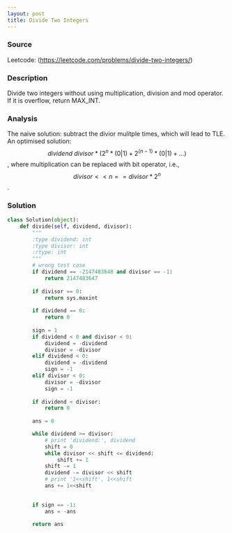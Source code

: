 ```yaml
---
layout: post
title: Divide Two Integers
---
```


### Source
Leetcode: (https://leetcode.com/problems/divide-two-integers/)

### Description
Divide two integers without using multiplication, division and mod operator.  
If it is overflow, return MAX_INT.

### Analysis
The naive solution: subtract the divior mulitple times, which will lead to TLE.  
An optimised solution: $$ dividend ~ divisor * (2^n * (0|1) + 2^(n-1) * (0|1) + ...)$$, where multiplication can be replaced with bit operator, i.e., $$divisor << n == divisor * 2^n $$.


### Solution
```python
class Solution(object):
    def divide(self, dividend, divisor):
        """
        :type dividend: int
        :type divisor: int
        :rtype: int
        """
        # wrong test case
        if dividend == -2147483648 and divisor == -1:
            return 2147483647
        
        if divisor == 0:
            return sys.maxint
        
        if dividend == 0:
            return 0
        
        sign = 1
        if dividend < 0 and divisor < 0:
            dividend = -dividend
            divisor = -divisor
        elif dividend < 0:
            dividend = -dividend
            sign = -1
        elif divisor < 0:
            divisor = -divisor
            sign = -1
        
        if dividend < divisor:
            return 0
        
        ans = 0

        while dividend >= divisor:
            # print 'dividend:', dividend
            shift = 0
            while divisor << shift <= dividend:
                shift += 1
            shift -= 1
            dividend -= divisor << shift
            # print '1<<shift', 1<<shift
            ans += 1<<shift

            
        if sign == -1:
            ans = -ans
            
        return ans
```
